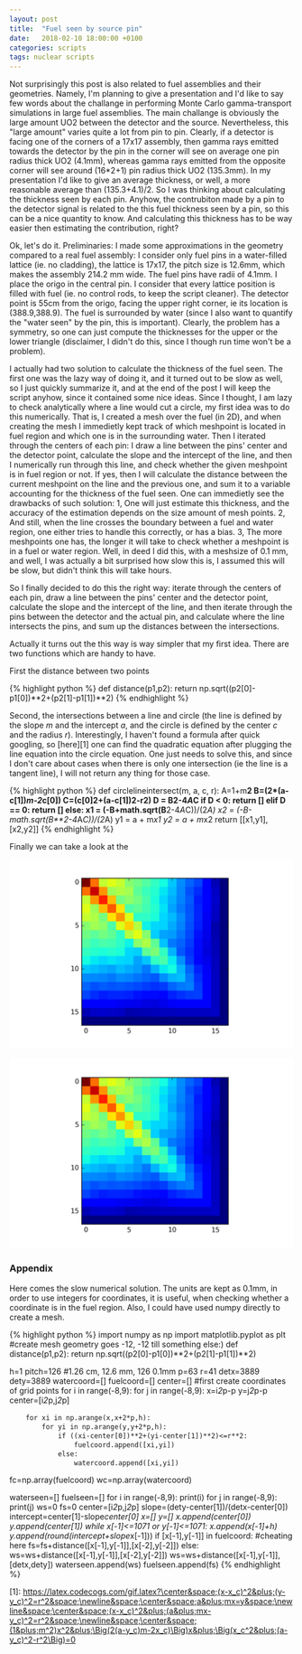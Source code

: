 ```yaml
---
layout: post
title:  "Fuel seen by source pin"
date:   2018-02-10 18:00:00 +0100
categories: scripts
tags: nuclear scripts
---
```


Not surprisingly this post is also related to fuel assemblies and their geometries. Namely, I'm planning to give a presentation and I'd like to say few words about the challange in performing Monte Carlo gamma-transport simulations in large fuel assemblies. The main challange is obviously the large amount UO2 between the detector and the source. Nevertheless, this "large amount" varies quite a lot from pin to pin. Clearly, if a detector is facing one of the corners of a 17x17 assembly, then gamma rays emitted towards the detector by the pin in the corner will see on average one pin radius thick UO2 (4.1mm), whereas gamma rays emitted from the opposite corner will see around (16*2+1) pin radius thick UO2 (135.3mm). In my presentation I'd like to give an average thickness, or well, a more reasonable average than (135.3+4.1)/2. So I was thinking about calculating the thickness seen by each pin. Anyhow, the contrubiton made by a pin to the detector signal is related to the this fuel thickness seen by a pin, so this can be a nice quantity to know. And calculating this thickness has to be way easier then estimating the contribution, right?



Ok, let's do it. Preliminaries: I made some approximations in the geometry compared to a real fuel assembly: I consider only fuel pins in a water-filled lattice (ie. no cladding), the lattice is 17x17, the pitch size is 12.6mm, which makes the assembly 214.2 mm wide. The fuel pins have radii of 4.1mm. I place the origo in the central pin. I consider that every lattice position is filled with fuel (ie. no control rods, to keep the script cleaner). The detector point is 55cm from the origo, facing the upper right corner, ie its location is (388.9,388.9). The fuel is surrounded by water (since I also want to quantify the "water seen" by the pin, this is important). Clearly, the problem has a symmetry, so one can just compute the thicknesses for the upper or the lower triangle (disclaimer, I didn't do this, since I though run time won't be a problem).

I actually had two solution to calculate the thickness of the fuel seen. The first one was the lazy way of doing it, and it turned out to be slow as well, so I just quickly summarize it, and at the end of the post I will keep the script anyhow, since it contained some nice ideas. Since I thought, I am lazy to check analytically where a line would cut a circle, my first idea was to do this numerically. That is, I created a mesh over the fuel (in 2D), and when creating the mesh I immedietly kept track of which meshpoint is located in fuel region and which one is in the surrounding water. Then I iterated through the centers of each pin: I draw a line between the pins' center and the detector point, calculate the slope and the intercept of the line, and then I numerically run through this line, and check whether the given meshpoint is in fuel region or not. If yes, then I will calculate the distance between the current meshpoint on the line and the previous one, and sum it to a variable accounting for the thickness of the fuel seen. One can immedietly see the drawbacks of such solution: 1, One will just estimate this thickness, and the accuracy of the estimation depends on the size amount of mesh points. 2, And still, when the line crosses the boundary between a fuel and water region, one either tries to handle this correctly, or has a bias. 3, The more meshpoints one has, the longer it will take to check whether a meshpoint is in a fuel or water region. Well, in deed I did this, with a meshsize of 0.1 mm, and well, I was actually a bit surprised how slow this is, I assumed this will be slow, but didn't think this will take hours.

So I finally decided to do this the right way: iterate through the centers of each pin, draw a line between the pins' center and the detector point, calculate the slope and the intercept of the line, and then iterate through the pins between the detector and the actual pin, and calculate where the line intersects the pins, and sum up the distances between the intersections.

Actually it turns out the this way is way simpler that my first idea. There are two functions which are handy to have.

First the distance between two points

{% highlight python %}
def distance(p1,p2):
    return np.sqrt((p2[0]-p1[0])**2+(p2[1]-p1[1])**2)
{% endhighlight %}

Second, the intersections between a line and circle (the line is defined by the slope _m_ and the intercept _a_, and the circle is defined by the center _c_ and the radius _r_). Interestingly, I haven't found a formula after quick googling, so [here][1] one can find the quadratic equation after plugging the line equation into the circle equation. One just needs to solve this, and since I don't care about cases when there is only one intersection (ie the line is a tangent line), I will not return any thing for those case.

{% highlight python %}
def circlelineintersect(m, a, c, r):
    A=1+m**2
    B=(2*(a-c[1])*m-2*c[0])
    C=(c[0]**2+(a-c[1])**2-r**2)
    D = B**2-4*A*C
    if D < 0:
        return []
    elif D == 0:
        return []
    else:
        x1 = (-B+math.sqrt(B**2-4*A*C))/(2*A)
        x2 = (-B-math.sqrt(B**2-4*A*C))/(2*A)
        y1 = a + m*x1
        y2 = a + m*x2
        return [[x1,y1],[x2,y2]]
{% endhighlight %}

Finally we can take a look at the

![](https://github.com/ezsolti/ezsolti.github.io/blob/master/_posts/images/thicknessseenby.png)

![alt text][fuel]

### Appendix

Here comes the slow numerical solution. The units are kept as 0.1mm, in order to use integers for coordinates, it is useful, when checking whether a coordinate is in the fuel region. Also, I could have used numpy directly to create a mesh.

{% highlight python %}
import numpy as np
import matplotlib.pyplot as plt
#create mesh geometry goes -12, -12 till something else:)
def distance(p1,p2):
    return np.sqrt((p2[0]-p1[0])**2+(p2[1]-p1[1])**2)
    
h=1
pitch=126  #1.26 cm, 12.6 mm, 126 0.1mm
p=63
r=41
detx=3889
dety=3889
watercoord=[]
fuelcoord=[]
center=[]
#first create coordinates of grid points
for i in range(-8,9):
    for j in range(-8,9):
        x=i*2*p-p
        y=j*2*p-p
        center=[i*2*p,j*2*p]
        
        for xi in np.arange(x,x+2*p,h):
            for yi in np.arange(y,y+2*p,h):
                if ((xi-center[0])**2+(yi-center[1])**2)<=r**2:
                    fuelcoord.append([xi,yi])
                else:
                    watercoord.append([xi,yi])
fc=np.array(fuelcoord)
wc=np.array(watercoord)


waterseen=[]
fuelseen=[]
for i in range(-8,9):
    print(i)
    for j in range(-8,9):
        print(j)
        ws=0
        fs=0
        center=[i*2*p,j*2*p]
        slope=(dety-center[1])/(detx-center[0])
        intercept=center[1]-slope*center[0]
        x=[]
        y=[]
        x.append(center[0])
        y.append(center[1])
        while x[-1]<=1071 or y[-1]<=1071:
            x.append(x[-1]+h)
            y.append(round(intercept+slope*x[-1]))
            if [x[-1],y[-1]] in fuelcoord:  #cheating here
                fs=fs+distance([x[-1],y[-1]],[x[-2],y[-2]])
            else:
                ws=ws+distance([x[-1],y[-1]],[x[-2],y[-2]])
        ws=ws+distance([x[-1],y[-1]],[detx,dety])
        waterseen.append(ws)
        fuelseen.append(fs)
{% endhighlight %}

[1]: https://latex.codecogs.com/gif.latex?\center&space;(x-x_c)^2&plus;(y-y_c)^2=r^2&space;\newline&space;\center&space;a&plus;mx=y&space;\newline&space;\center&space;(x-x_c)^2&plus;(a&plus;mx-y_c)^2=r^2&space;\newline&space;\center&space;(1&plus;m^2)x^2&plus;\Big(2(a-y_c)m-2x_c)\Big)x&plus;\Big(x_c^2&plus;(a-y_c)^2-r^2\Big)=0

[fuel]: https://github.com/ezsolti/ezsolti.github.io/blob/master/_posts/images/thicknessseenby.png "thickness seen by pins"



